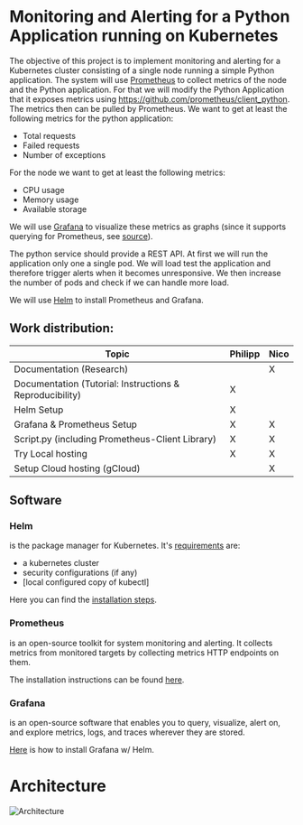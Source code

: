# Monitoring and Alerting for a Python Application running on Kubernetes

The objective of this project is to implement monitoring and alerting for a Kubernetes cluster consisting of a single node running a simple Python application. The system will use [Prometheus](https://prometheus.io/docs/introduction/overview/) to collect metrics of the node and the Python application. For that we will modify the Python Application that it exposes metrics using https://github.com/prometheus/client_python. The metrics then can be pulled by Prometheus. We want to get at least the following metrics for the python application:
 - Total requests
 - Failed requests
 - Number of exceptions

For the node we want to get at least the following metrics:
 - CPU usage
 - Memory usage
 - Available storage

We will use [Grafana](https://grafana.com/docs/grafana/latest/introduction/) to visualize these metrics as graphs (since it supports querying for Prometheus, see [source](https://prometheus.io/docs/visualization/grafana/)).

The python service should provide a REST API. At first we will run the application only one a single pod. We will load test the application and therefore trigger alerts when it becomes unresponsive. We then increase the number of pods and check if we can handle more load.

We will use [Helm](https://helm.sh/docs/) to install Prometheus and Grafana.

## Work distribution:
| Topic        | Philipp   | Nico       |
|--------------|-----------|------------|
| Documentation (Research) |      |   X   |
| Documentation (Tutorial: Instructions & Reproducibility) |   X   |      |
| Helm Setup   |   X   |      |
| Grafana & Prometheus Setup |   X   |   X   |
| Script.py (including Prometheus-Client Library) |   X   |   X   |
| Try Local hosting |   X   |   X   |
| Setup Cloud hosting (gCloud) |     |   X   |


## Software
### Helm
is the package manager for Kubernetes. It's [requirements](https://helm.sh/docs/intro/quickstart/#prerequisites) are:
- a kubernetes cluster
- security configurations (if any)
- [local configured copy of kubectl]

Here you can find the [installation steps](https://helm.sh/docs/intro/install/).

### Prometheus
is an open-source toolkit for system monitoring and alerting. It collects metrics from monitored targets by collecting metrics HTTP endpoints on them.

The installation instructions can be found [here](https://prometheus-community.github.io/helm-charts/).



### Grafana
is an open-source software that enables you to query, visualize, alert on, and explore metrics, logs, and traces wherever they are stored.

[Here](https://grafana.com/docs/agent/latest/operator/helm-getting-started/) is how to install Grafana w/ Helm.

# Architecture
![Architecture](Architecture.drawio.png")
